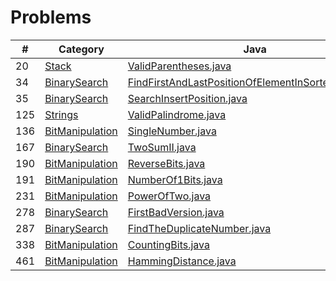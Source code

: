 # Problems


| #  | Category | Java | Python |
| ------------- | ------------- | ------------- | ------------- |
| 20 | [Stack](https://github.com/jasonchuang/helloworld/tree/master/algo/Stack) | [ValidParentheses.java](https://github.com/jasonchuang/helloworld/blob/master/algo/Stack/src/com/jasonsoft/ValidParentheses.java)  |   |
| 34 | [BinarySearch](https://github.com/jasonchuang/helloworld/tree/master/algo/BinarySearch) | [FindFirstAndLastPositionOfElementInSortedArray.java](https://github.com/jasonchuang/helloworld/blob/master/algo/BinarySearch/src/com/jasonsoft/FindFirstAndLastPositionOfElementInSortedArray.java)  |   | 
| 35 | [BinarySearch](https://github.com/jasonchuang/helloworld/tree/master/algo/BinarySearch) | [SearchInsertPosition.java](https://github.com/jasonchuang/helloworld/blob/master/algo/BinarySearch/src/com/jasonsoft/SearchInsertPosition.java)  |   | 
| 125 | [Strings](https://github.com/jasonchuang/helloworld/tree/master/algo/Strings) | [ValidPalindrome.java](https://github.com/jasonchuang/helloworld/blob/master/algo/Strings/src/com/jasonsoft/ValidPalindrome.java)  |   |
| 136 | [BitManipulation](https://github.com/jasonchuang/helloworld/tree/master/algo/BitManipulation) | [SingleNumber.java](https://github.com/jasonchuang/helloworld/blob/master/algo/BitManipulation/src/com/jasonsoft/SingleNumber.java)  |   | 
| 167 | [BinarySearch](https://github.com/jasonchuang/helloworld/tree/master/algo/BinarySearch) | [TwoSumII.java](https://github.com/jasonchuang/helloworld/blob/master/algo/BinarySearch/src/com/jasonsoft/TwoSumII.java)  |   | 
| 190 | [BitManipulation](https://github.com/jasonchuang/helloworld/tree/master/algo/BitManipulation) | [ReverseBits.java](https://github.com/jasonchuang/helloworld/blob/master/algo/BitManipulation/src/com/jasonsoft/ReverseBits.java)  |   | 
| 191 | [BitManipulation](https://github.com/jasonchuang/helloworld/tree/master/algo/BitManipulation) | [NumberOf1Bits.java](https://github.com/jasonchuang/helloworld/blob/master/algo/BitManipulation/src/com/jasonsoft/NumberOf1Bits.java)  |   | 
| 231 | [BitManipulation](https://github.com/jasonchuang/helloworld/tree/master/algo/BitManipulation) | [PowerOfTwo.java](https://github.com/jasonchuang/helloworld/blob/master/algo/BitManipulation/src/com/jasonsoft/PowerOfTwo.java)  |   | 
| 278 | [BinarySearch](https://github.com/jasonchuang/helloworld/tree/master/algo/BinarySearch) | [FirstBadVersion.java](https://github.com/jasonchuang/helloworld/blob/master/algo/BinarySearch/src/com/jasonsoft/FirstBadVersion.java)  |   | 
| 287 | [BinarySearch](https://github.com/jasonchuang/helloworld/tree/master/algo/BinarySearch) | [FindTheDuplicateNumber.java](https://github.com/jasonchuang/helloworld/blob/master/algo/BinarySearch/src/com/jasonsoft/FindTheDuplicateNumber.java)  |   | 
| 338 | [BitManipulation](https://github.com/jasonchuang/helloworld/tree/master/algo/BitManipulation) | [CountingBits.java](https://github.com/jasonchuang/helloworld/blob/master/algo/BitManipulation/src/com/jasonsoft/CountingBits.java)  |   | 
| 461 | [BitManipulation](https://github.com/jasonchuang/helloworld/tree/master/algo/BitManipulation) | [HammingDistance.java](https://github.com/jasonchuang/helloworld/blob/master/algo/BitManipulation/src/com/jasonsoft/HammingDistance.java)  |   | 

